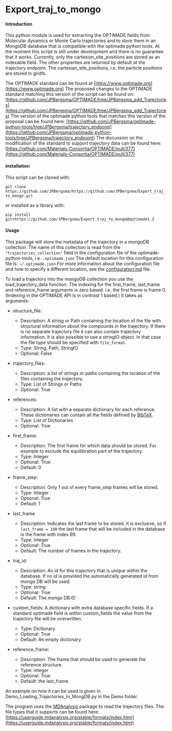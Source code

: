 # Export_traj_to_mongo

#### Introduction

This python module is used for extracting the OPTIMADE fields from Molecular dynamics or Monte Carlo trajectories and to store them in an MongoDB database that is compatible with the optimade python tools.
At the moment this script is still under development and there is no guarantee that it works.
Currently, only the cartesion_site_positions are stored as an indexable field. 
The other properties are returned by default at the trajectory endpoint.
The cartesian_site_positions, i.e. the particle positions are stored in gridfs.

The OPTIMADE standard can be found at [https://www.optimade.org](https://www.optimade.org)
The proposed changes to the OPTIMADE standard matching this version of the script can be found on: [https://github.com/JPBergsma/OPTIMADE/tree/JPBergsma_add_Trajectories](https://github.com/JPBergsma/OPTIMADE/tree/JPBergsma_add_Trajectories)
The version of the optimade python tools that matches this version of the proposal can be found here: [https://github.com/JPBergsma/optimade-python-tools/tree/JPBergsma/trajectory_endpoint](https://github.com/JPBergsma/optimade-python-tools/tree/JPBergsma/trajectory_endpoint)
The discussion on the modification of the standard to support trajectory data can be found here: [https://github.com/Materials-Consortia/OPTIMADE/pull/377](https://github.com/Materials-Consortia/OPTIMADE/pull/377)


#### installation

This script can be cloned with:

`git clone https://github.com/JPBergsma/https://github.com/JPBergsma/Export_traj_to_mongo.git`

or installed as a library with:

`pip install git+https://github.com/JPBergsma/Export_traj_to_mongo@optimade1.2`

#### Usage

This package will store the metadata of the trajectory in a mongoDB collection.
The name of this collection is read from the `"trajectories_collection"` field in the configuration file of the optimade-python-tools, i.e. `.optimade.json`
The default location for this configuration file is: `~/.optimade.json`
For more information about the configuration file and how to specify a different location, see the [configuration.md](https://github.com/JPBergsma/optimade-python-tools/blob/optimade_python_tools_trajectory_0.1/docs/configuration.md) file. 

To load a trajectory into the mongoDB collection you use the load_trajectory_data function.
The indexing for the first_frame, last_frame and reference_frame arguments is zero based. i.e. the first frame is frame 0. (Indexing in the OPTIMADE API is in contrast 1 based.)
It takes as arguments:
* structure_file: 
  * Description: A string or Path containing the location of the file with structural information about the compounds in the trajectory.
  If there is no separate trajectory file it can also contain trajectory information.
  It is also possible to use a stringIO object. In that case the file type should be specified with `file_format`.
  * Type: String, Path, StringIO
  * Optional: False
  
* trajectory_files: 
  * Description: a list of strings or paths containing the location of the files containing the trajectory.
  * Type: List of Strings or Paths
  * Optional: True

* references:
  * Description: A list with a separate dictionary for each reference. 
    These dictionaries can contain all the fields defined by [BibTeX](https://www.bibtex.com/format/).
  * Type: List of Dictionaries
  * Optional: True
  
* first_frame: 
  * Description: The first frame for which data should be stored. For example to exclude the equilibration part of the trajectory. 
  * Type: Integer
  * Optional: True
  * Default: 0

* frame_step: 
  * Description: Only 1 out of every frame_step frames will be stored.  
  * Type: Integer
  * Optional: True
  * Default: 1

* last_frame
  * Description: Indicates the last frame to be stored.
    It is exclusive, so if `last_frame = 100` the last frame that will be included in the database is the frame with index 99. 
  * Type: Integer
  * Optional: True
  * Default: The number of frames in the trajectory.

* traj_id:
  * Description: An id for this trajectory that is unique within the database. 
    If no id is provided the automatically generated id from mongo DB will be used. 
  * Type: string
  * Optional: True
  * Default: The mongo DB ID

* custom_fields: A dictionary with extra database specific fields. 
  If a standard optimade field is within custom_fields the value from the trajectory file will be overwritten.
  * Type: Dictionary
  * Optional: True
  * Default: An empty dictionary

* reference_frame:
  * Description: The frame that should be used to generate the reference structure.
  * Type: integer
  * Optional: True
  * Default: the last_frame

An example on how it can be used is given in Demo_Loading_Trajectories_In_MongDB.py in the Demo folder.

The program uses the [MDAnalysis](https://www.mdanalysis.org/) package to read the trajectory files. 
The file types that it supports can be found here: [https://userguide.mdanalysis.org/stable/formats/index.html](https://userguide.mdanalysis.org/stable/formats/index.html)
